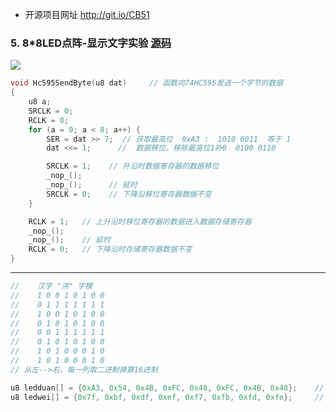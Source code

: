 - 开源项目网址  http://git.io/CB51

### 5. 8*8LED点阵-显示文字实验 [源码](https://github.com/hongwenjun/stc89c52/tree/master/5-matrix_8x8LED)

![](https://raw.githubusercontent.com/hongwenjun/stc89c52/master/img/8x8led_hong.jpg)

```c
void Hc595SendByte(u8 dat)     // 函数向74HC595发送一个字节的数据
{
    u8 a;
    SRCLK = 0;
    RCLK = 0;
    for (a = 0; a < 8; a++) {
        SER = dat >> 7;  // 获取最高位  0xA3 :  1010 0011  等于 1
        dat <<= 1;      //  数据移位，移除最高位1补0  0100 0110

        SRCLK = 1;    // 升沿时数据寄存器的数据移位
        _nop_();
        _nop_();      // 延时
        SRCLK = 0;    // 下降沿移位寄存器数据不变
    }

    RCLK = 1;   // 上升沿时移位寄存器的数据进入数据存储寄存器
    _nop_();
    _nop_();    // 延时
    RCLK = 0;   // 下降沿时存储寄存器数据不变
}

```

---

```c
//    汉字 "洪" 字模
//    1 0 0 1 0 1 0 0
//    0 1 1 1 1 1 1 1
//    1 0 0 1 0 1 0 0
//    0 1 0 1 0 1 0 0
//    0 0 1 1 1 1 1 1
//    0 1 0 1 0 1 0 0
//    1 0 1 0 0 0 1 0
//    1 0 1 0 0 0 1 0
// 从左-->右，每一列取二进制换算16进制

u8 ledduan[] = {0xA3, 0x54, 0x4B, 0xFC, 0x48, 0xFC, 0x4B, 0x48};    // 汉字 洪 字模
u8 ledwei[] = {0x7f, 0xbf, 0xdf, 0xef, 0xf7, 0xfb, 0xfd, 0xfe};     // 逐列点亮不改
```
